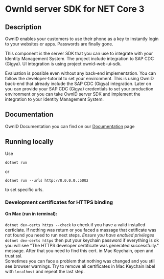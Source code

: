 # OwnId server SDK for NET Core 3

## Description
OwnID enables your customers to use their phone as a key to instantly login to your websites or apps. Passwords are finally gone.

This component is the server SDK that you can use to integrate with your Identity Management System. The project include integration to SAP CDC (Gigya). UI integration is using project ownid-web-ui-sdk. 

Evaluation is possible even without any back-end implementation. You can follow the developer-tutorial to set your environment. This is using OwnID back-end that already include the SAP CDC (Gigya) integration. Later on you can provide your SAP CDC (Gigya) credentials to set your production environment or you can take OwnID server SDK and implement the integration to your Identity Management System.

## Documentation
OwnID Documentation you can find on our [Documentation](https://docs.ownid.com) page


## Running locally
Use 

```shell
dotnet run
```

or 

```shell
dotnet run --urls http://0.0.0.0.:5002
``` 

to set specific urls.  


### Development certificates for HTTPS binding
#### On Mac (run in terminal):  
`dotnet dev-certs https --check` to check if you have a valid installed certiciate. If nothing was return or you faced a massage that cetificate was not found you need to run next steps.
*Ensure you have enabled privileges*  
`dotnet dev-certs https` then put your keychain password if everything is ok you will see "The HTTPS developer certificate was generated successfully." message.
After that you need to find this cert. in Mac Keychain, open and trust ssl.  
Sometimes you can face a problem that nothing was changed and you still see browser warnings. Try to remove all certificates in Mac Keychain label with `localhost` and repeat the last step.

